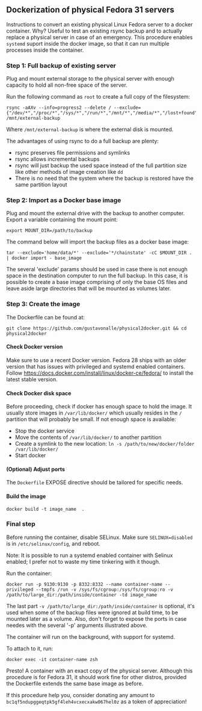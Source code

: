 ## Dockerization of physical Fedora 31 servers 

Instructions to convert an existing physical Linux Fedora server to a docker container. Why? 
Useful to test an existing rsync backup and to actually replace a physical server in case 
of an emergency. This procedure enables ```systemd``` suport inside the docker image, so that
it can run multiple processes inside the container.

### Step 1: Full backup of existing server

Plug and mount external storage to the physical server with enough capacity to hold all non-free space of the server.

Run the following command as ```root``` to create a full copy of the filesystem:

```
rsync -aAXv --info=progress2 --delete / --exclude={"/dev/*","/proc/*","/sys/*","/run/*","/mnt/*","/media/*","/lost+found"} /mnt/external-backup
```

Where ```/mnt/external-backup``` is where the external disk is mounted.

The advantages of using rsync to do a full backup are plenty: 
* rsync preserves file permissions and symlinks
* rsync allows incremental backups
* rsync will just backup the used space instead of the full partition size like other methods of image creation like ```dd```
* There is no need that the system where the backup is restored have the same partition layout

### Step 2: Import as a Docker base image

Plug and mount the external drive with the backup to another computer. Export a variable containing the mount point:

```
export MOUNT_DIR=/path/to/backup
```

The command below will import the backup files as a docker base image:
```
tar --exclude='home/data/*' --exclude='*/chainstate' -cC $MOUNT_DIR . | docker import - base_image 
```

The several 'exclude' params should be used in case there is not enough space in the destination computer to run the full backup. In this case, it is 
possible to create a base image comprising of only the base OS files and leave aside large directories that will be mounted as volumes later. 

### Step 3: Create the image 

The Dockerfile can be found at:

```
git clone https://github.com/gustavonalle/physical2docker.git && cd physical2docker
```

#### Check Docker version

Make sure to use a recent Docker version. Fedora 28 ships with an older version that has issues with privileged and systemd enabled
containers. Follow https://docs.docker.com/install/linux/docker-ce/fedora/ to install the latest stable version.

#### Check Docker disk space 

Before proceeding, check if docker has enough space to hold the image. It usually store images in ```/var/lib/docker/``` which 
usually resides in the ```/``` partition that will probably be small. If not enough space is available:

* Stop the docker service
* Move the contents of ```/var/lib/docker/``` to another partition
* Create a symlink to the new location: ```ln -s /path/to/new/docker/folder /var/lib/docker/```
* Start docker

#### (Optional) Adjust ports 

The ```Dockerfile``` EXPOSE directive should be tailored for specific needs.

#### Build the image

```
docker build -t image_name  .
```

### Final step 

Before running the container, disable SELinux. Make sure ```SELINUX=disabled``` is in ```/etc/selinux/config```, and reboot.

Note: It is possible to run a systemd enabled container with Selinux enabled; I prefer not to waste my time tinkering with it though.


Run the container:

```
docker run -p 9130:9130 -p 8332:8332 --name container-name --privileged --tmpfs /run -v /sys/fs/cgroup:/sys/fs/cgroup:ro -v /path/to/large_dir:/path/inside/container -td image_name
```

The last part ```-v /path/to/large_dir:/path/inside/container``` is optional, it's used when some of the backup files were ignored at build time, to be mounted later as a volume. Also, don't forget to expose the ports in case needes with the several '-p' arguments illustrated above.

The container will run on the background, with support for systemd.

To attach to it, run:

```
docker exec -it container-name zsh
```


Presto! A container with an exact copy of the physical server. Although this procedure is for Fedora 31, it should work fine for 
other distros, provided the Dockerfile extends the same base image as before.

If this procedure help you, consider donating any amount to ```bc1qf5ndupggeqtpk5gf4leh4vcxecxakw067hel0z``` as a token of appreciation!

